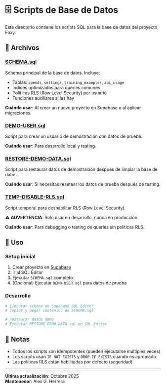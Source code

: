 # 🗄️ Scripts de Base de Datos

Este directorio contiene los scripts SQL para la base de datos del proyecto Foxy.

## 📁 Archivos

### **[SCHEMA.sql](./SCHEMA.sql)**
Schema principal de la base de datos. Incluye:

- Tablas: `spends`, `settings`, `training_examples`, `api_usage`
- Índices optimizados para queries comunes
- Políticas RLS (Row Level Security) por usuario
- Funciones auxiliares si las hay

**Cuándo usar**: Al crear un nuevo proyecto en Supabase o al aplicar migraciones.

### **[DEMO-USER.sql](./DEMO-USER.sql)**
Script para crear un usuario de demostración con datos de prueba.

**Cuándo usar**: Para desarrollo local y testing.

### **[RESTORE-DEMO-DATA.sql](./RESTORE-DEMO-DATA.sql)**
Script para restaurar datos de demostración después de limpiar la base de datos.

**Cuándo usar**: Si necesitas resetear los datos de prueba después de testing.

### **[TEMP-DISABLE-RLS.sql](./TEMP-DISABLE-RLS.sql)**
Script temporal para deshabilitar RLS (Row Level Security). 

⚠️ **ADVERTENCIA**: Solo usar en desarrollo, nunca en producción.

**Cuándo usar**: Para debugging o testing de queries sin políticas RLS.

## 🚀 Uso

### Setup inicial

1. Crear proyecto en [Supabase](https://supabase.com)
2. Ir al SQL Editor
3. Ejecutar `SCHEMA.sql` completo
4. (Opcional) Ejecutar `DEMO-USER.sql` para datos de prueba

### Desarrollo

```bash
# Ejecutar schema en Supabase SQL Editor
# Copiar y pegar contenido de SCHEMA.sql

# Restaurar datos demo
# Ejecutar RESTORE-DEMO-DATA.sql en SQL Editor
```

## 📝 Notas

- Todos los scripts son idempotentes (pueden ejecutarse múltiples veces)
- Los scripts usan `IF NOT EXISTS` y `DROP IF EXISTS` cuando es apropiado
- Las políticas RLS están habilitadas por defecto (seguridad)

---

**Última actualización**: Octubre 2025  
**Mantenedor**: Alex G. Herrera
